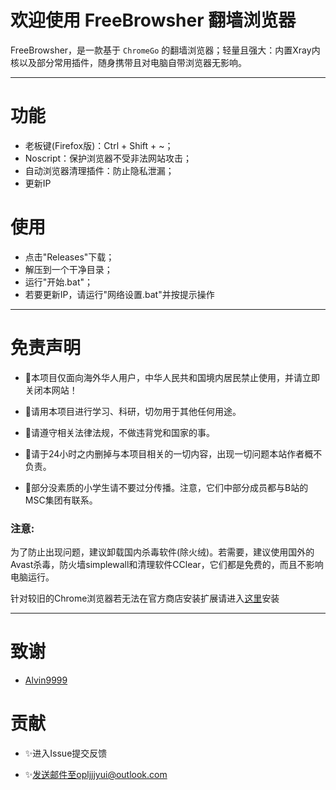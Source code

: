 # 欢迎使用 FreeBrowsher 翻墙浏览器

FreeBrowsher，是一款基于 `ChromeGo` 的翻墙浏览器；轻量且强大：内置Xray内核以及部分常用插件，随身携带且对电脑自带浏览器无影响。

---

# 功能

- 老板键(Firefox版)：Ctrl + Shift + ~；
- Noscript：保护浏览器不受非法网站攻击；
- 自动浏览器清理插件：防止隐私泄漏；
- 更新IP

# 使用

- 点击"Releases"下载；
- 解压到一个干净目录；
- 运行"开始.bat"；
- 若要更新IP，请运行"网络设置.bat"并按提示操作

---

# 免责声明

- 🏁本项目仅面向海外华人用户，中华人民共和国境内居民禁止使用，并请立即关闭本网站！

- 🏁请用本项目进行学习、科研，切勿用于其他任何用途。

- 🏁请遵守相关法律法规，不做违背党和国家的事。

- 🏁请于24小时之内删掉与本项目相关的一切内容，出现一切问题本站作者概不负责。

- 🏁部分没素质的小学生请不要过分传播。注意，它们中部分成员都与B站的MSC集团有联系。


### 注意:

为了防止出现问题，建议卸载国内杀毒软件(除火绒)。若需要，建议使用国外的Avast杀毒，防火墙simplewall和清理软件CClear，它们都是免费的，而且不影响电脑运行。

针对较旧的Chrome浏览器若无法在官方商店安装扩展请进入[这里](https://chrome.google.com/webstore/category/home)安装

---


# 致谢
- [Alvin9999](https://github.com/Alvin9999/pac2/tree/master)

# 贡献

- ✨进入Issue提交反馈

- ✨发送邮件至opljjjyui@outlook.com



